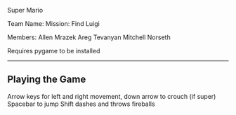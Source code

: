 Super Mario

Team Name: Mission: Find Luigi

Members:
Allen Mrazek
Areg Tevanyan
Mitchell Norseth


Requires pygame to be installed


----------------------------
Playing the Game
----------------------------

Arrow keys for left and right movement, down arrow to crouch (if super)
Spacebar to jump
Shift dashes and throws fireballs
